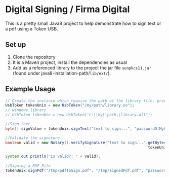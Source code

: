 # Digital Signing / Firma Digital

This is a pretty small Java8 project to help demonstrate how to sign text or a pdf using a Token USB.

## Set up

1. Clone the repository
2. It is a Maven project, install the dependencies as usual
3. Add as a referenced library to the project the jar file `sunpkcs11.jar` (found under java8-installation-path/`lib/ext/`).

## Example Usage
```java
// Create the instance which require the path of the library file, provided by the vendor.
UsbToken tokenUnix = new UsbToken("/my/path/library.so");
// windows library
// UsbToken tokenWin = new UsbToken("c:\\my\\path\\library.dll");

//Sign text
byte[] signValue = tokenUnix.signText("text to sign...", "passwordOfMyUsbToken");

//Validate the signature
boolean valid = new Notary().verifySignature("text to sign...".getBytes(), signValue, 
                                                               tokenUnix.publicKey("passwordOfMyUsbToken"));

System.out.println("is valid?: " + valid);
		
//Signing a PDF File
tokenUnix.signPdf("/tmp/pdftoSign.pdf", "/tmp/signedPdf.pdf", "passwordOfMyUsbToken", "reason", "location");
```
